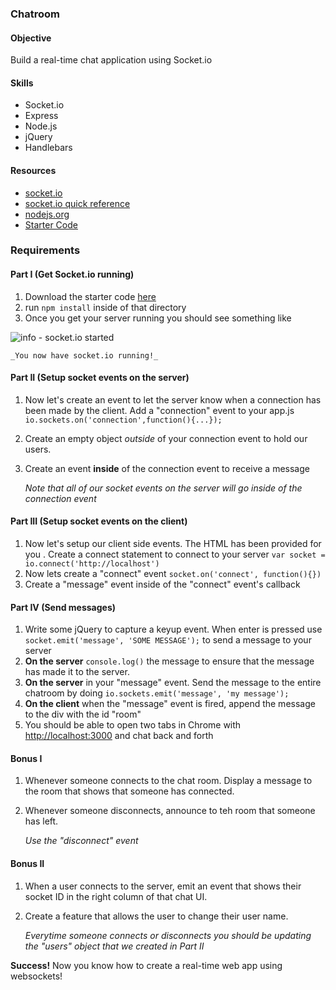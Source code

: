 ### Chatroom

#### Objective

Build a real-time chat application using Socket.io

#### Skills
* Socket.io
* Express
* Node.js
* jQuery
* Handlebars

#### Resources
* [socket.io](http://socket.io/)
* [socket.io quick reference](https://gist.github.com/mattnull/7131324)
* [nodejs.org](http://nodejs.org/)
* [Starter Code](https://github.com/RefactorU/exercise-starters/tree/master/nodejs/chatroom)

### Requirements

#### Part I (Get Socket.io running)

1. Download the starter code [here](https://github.com/RefactorU/exercise-starters/tree/master/nodejs/chatroom)
2. run `npm install` inside of that directory
3. Once you get your server running you should see something like

![info - socket.io started](http://fall2013.refactoru.com/public/img/screenshots/nodejs/socketio-running.png)

	_You now have socket.io running!_

#### Part II (Setup socket events on the server)

1. Now let's create an event to let the server know when a connection has been made by the client. Add a "connection" event to your app.js `io.sockets.on('connection',function(){...});`
2. Create an empty object _outside_ of your connection event to hold our users.
3. Create an event __inside__ of the connection event to receive a message

	_Note that all of our socket events on the server will go inside of the connection event_


#### Part III (Setup socket events on the client)

1. Now let's setup our client side events. The HTML has been provided for you . Create a connect statement to connect to your server `var socket = io.connect('http://localhost')`
2. Now lets create a "connect" event `socket.on('connect', function(){})`
3. Create a "message" event inside of the "connect" event's callback


#### Part IV (Send messages)

1. Write some jQuery to capture a keyup event. When enter is pressed use `socket.emit('message', 'SOME MESSAGE');` to send a message to your server
2. __On the server__ `console.log()` the message to ensure that the message has made it to the server.
3. __On the server__ in your "message" event. Send the message to the entire chatroom by doing `io.sockets.emit('message', 'my message');`
4. __On the client__ when the "message" event is fired, append the message to the div with the id "room"
5. You should be able to open two tabs in Chrome with [http://localhost:3000](http://localhost:3000/) and chat back and forth


#### Bonus I

1. Whenever someone connects to the chat room. Display a message to the room that shows that someone has connected.
2. Whenever someone disconnects, announce to teh room that someone has left.

	_Use the "disconnect" event_


#### Bonus II

1. When a user connects to the server, emit an event that shows their socket ID in the right column of that chat UI.
2. Create a feature that allows the user to change their user name.

	_Everytime someone connects or disconnects you should be updating the "users" object 
	that we created in Part II_

__Success!__ Now you know how to create a real-time web app using websockets!